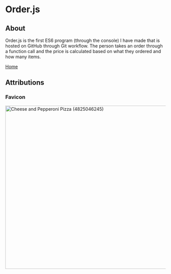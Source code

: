 <script src = "https://cdn.rawgit.com/KnowledgeableKangaroo/KnowledgeableKangaroo.github.io/master/script.js"></script>

# Order.js

## About ##

Order.js is the first ES6 program (through the console) I have made that is hosted on GitHub through Git workflow. The person takes an order through a function call and the price is calculated based on what they ordered and how many items. 

<object width = "900" height = "270" data = "./README.html" type = "text/html"></object>

<div id = "program"> </div>
<script src = "./orderIn.js"></script>
<script src = "./order.js"></script>

[Home](https://knowledgeablekangaroo.github.io)

## Attributions ##

### Favicon ###

<a target = "_blank" title = "By Pink Sherbet Photography from USA (Cheese and Pepperoni Pizza) [CC BY 2.0 
 (https://creativecommons.org/licenses/by/2.0
)], via Wikimedia Commons" href = "https://commons.wikimedia.org/wiki/File:Cheese_and_Pepperoni_Pizza_(4825046245).jpg"><img width="512" alt = "Cheese and Pepperoni Pizza (4825046245)" src = "https://upload.wikimedia.org/wikipedia/commons/thumb/5/54/Cheese_and_Pepperoni_Pizza_%284825046245%29.jpg/512px-Cheese_and_Pepperoni_Pizza_%284825046245%29.jpg"></a>


